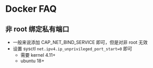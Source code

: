 # Docker FAQ

## 非 root 绑定私有端口
* 一般来说添加 CAP_NET_BIND_SERVICE 即可，但是对非 root 无效
* 设置 sysctl `net.ipv4.ip_unprivileged_port_start=0` 即可
  * 需要 kernel 4.11+
  * ubuntu 18+
